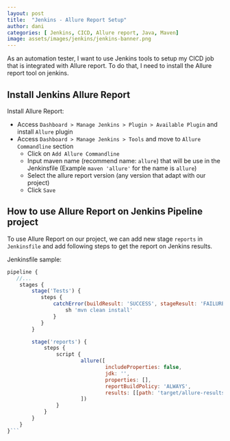 ```yaml
---
layout: post
title:  "Jenkins - Allure Report Setup"
author: dani
categories: [ Jenkins, CICD, Allure report, Java, Maven]
image: assets/images/jenkins/jenkins-banner.png
---
```


As an automation tester, I want to use Jenkins tools to setup my CICD job that is integrated with Allure report. To do that, I need to install the Allure report tool on jenkins.

## Install Jenkins Allure Report

Install Allure Report:

- Access `Dashboard > Manage Jenkins > Plugin > Available Plugin` and install `Allure` plugin
- Access `Dashboard > Manage Jenkins > Tools` and move to `Allure Commandline` section
  - Click on `Add Allure Commandline`
  - Input maven name (recommend name: `allure`) that will be use in the Jenkinsfile (Example `maven 'allure'` for the name is `allure`)
  - Select the allure report version (any version that adapt with our project)
  - Click `Save`

## How to use Allure Report on Jenkins Pipeline project

To use Allure Report on our project, we can add new stage `reports` in `Jenkinsfile` and add following steps to get the report on Jenkins results.

Jenkinsfile sample:

 ```js
 pipeline {
    //...
     stages {
         stage('Tests') {
            steps {
                catchError(buildResult: 'SUCCESS', stageResult: 'FAILURE'){
                    sh 'mvn clean install'
                }
            }
         }

         stage('reports') {
             steps {
                 script {
                         allure([
                                 includeProperties: false,
                                 jdk: '',
                                 properties: [],
                                 reportBuildPolicy: 'ALWAYS',
                                 results: [[path: 'target/allure-results']]
                         ])
                 }
             }
         }
     }
 }```
